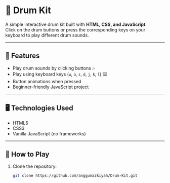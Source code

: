 # 🥁 Drum Kit

A simple interactive drum kit built with **HTML, CSS, and JavaScript**.  
Click on the drum buttons or press the corresponding keys on your keyboard to play different drum sounds.

---

## 🚀 Features
- Play drum sounds by clicking buttons 🎶
- Play using keyboard keys (`w`, `a`, `s`, `d`, `j`, `k`, `l`) ⌨️
- Button animations when pressed
- Beginner-friendly JavaScript project

---

## 🖥️ Technologies Used
- HTML5
- CSS3
- Vanilla JavaScript (no frameworks)

---

## 🎹 How to Play
1. Clone the repository:
   ```bash
   git clone https://github.com/anggunazkiyah/Drum-Kit.git
